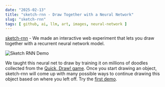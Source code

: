```yaml
---
date: "2025-02-13"
title: "sketch-rnn - Draw Together with a Neural Network"
slug: "sketch-rnn"
tags: [ github, ai, llm, art, images, neural-network ]
---
```




[sketch-rnn][1] - We made an interactive web experiment that lets you draw together with a recurrent neural network model.

![Sketch RNN Demo][2]

We taught this neural net to draw by training it on millions of doodles collected from the [Quick, Draw! game][3]. Once you start drawing an object, sketch-rnn will come up with many possible ways to continue drawing this object based on where you left off. Try the [first demo][4].



   [1]: https://magenta.tensorflow.org/sketch-rnn-demo
   [2]: https://magenta.tensorflow.org/assets/sketch_rnn_demo/img/sketch_garden.gif
   [3]: https://quickdraw.withgoogle.com/data/
   [4]: https://magenta.tensorflow.org/assets/sketch_rnn_demo/index.html
